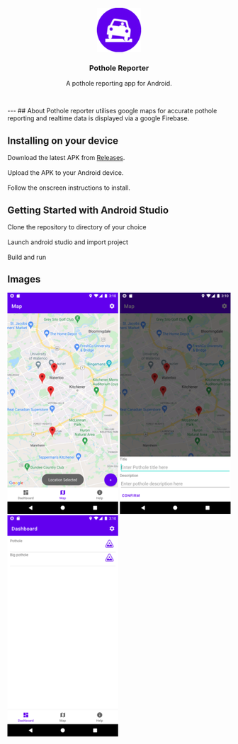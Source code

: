 <p align="center">
  <a href="" rel="noopener">
 <img width=100px height=100px src="https://github.com/andreimpana/Pothole-Reporter/blob/main/media/qemu-system-i386_M5Y3ybAXl4.png"></a>
</p>
<h3 align="center">Pothole Reporter</h3>
<p align="center"> A pothole reporting app for Android.</p>
    <br> 
</p>
---
## About
Pothole reporter utilises google maps for accurate pothole reporting and realtime data is displayed via a google Firebase.

## Installing on your device

Download the latest APK from [Releases](https://github.com/andreimpana/Pothole-Reporter/releases).<br /><br />
Upload the APK to your Android device.<br /><br />
Follow the onscreen instructions to install. <br />

## Getting Started with Android Studio
Clone the repository to directory of your choice<br /><br />
Launch android studio and import project<br /><br />
Build and run<br />
## Images

<p float="left">
 <img width=250px height=33% src="https://github.com/andreimpana/Pothole-Reporter/blob/main/media/Map.png"></a>
 <img width=250px height=33% src="https://github.com/andreimpana/Pothole-Reporter/blob/main/media/EnterDetails.png"></a>
 <img width=250px height=33% src="https://github.com/andreimpana/Pothole-Reporter/blob/main/media/Dashboard.png"></a>
</p>
